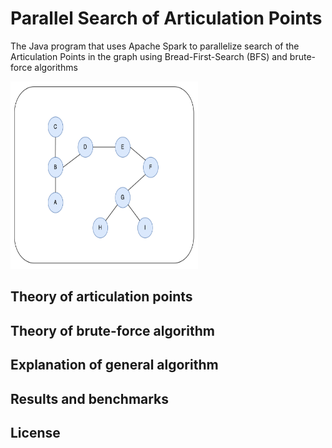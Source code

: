 # Parallel Search of Articulation Points
The Java program that uses Apache Spark to parallelize search of the Articulation Points in the graph using Bread-First-Search (BFS) and brute-force algorithms

<img src="https://github.com/A-Rakhmatullaev/Parallel-Articulation-Points/blob/main/readme/initial.png" alt="initial" width="300" height="300"/>

## Theory of articulation points

## Theory of brute-force algorithm

## Explanation of general algorithm

## Results and benchmarks

## License
